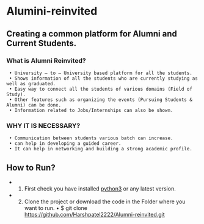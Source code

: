 # Alumini-reinvited

## Creating a common platform for Alumni and Current Students.


### What is Alumni Reinvited?
     • University – to – University based platform for all the students.
     • Shows information of all the students who are currently studying as well as graduated.
     • Easy way to connect all the students of various domains (Field of Study).
     • Other features such as organizing the events (Pursuing Students & Alumni) can be done.
     • Information related to Jobs/Internships can also be shown.
     
### WHY IT IS NECESSARY?
     • Communication between students various batch can increase.
     • can help in developing a guided career.
     • It can help in networking and building a strong academic profile.
     
## How to Run?
- 1. First check you have installed [python3](https://www.python.org/) or any latest version.
- 2. Clone the project or download the code in the Folder where you want to run.
      • $ git clone https://github.com/Harshpatel2222/Alumni-reinvited.git   
     



